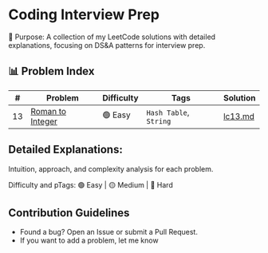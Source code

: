 # Coding Interview Prep
📌 Purpose: A collection of my LeetCode solutions with detailed explanations, focusing on DS&A patterns for interview prep.

## 📊 Problem Index  
| #   | Problem | Difficulty | Tags | Solution |  
|-----|---------|------------|------|----------|  
| 13  | [Roman to Integer](https://leetcode.com/problems/roman-to-integer/) | 🟢 Easy | `Hash Table`, `String` | [lc13.md](./lc13-roman-to-int.md) |  

## Detailed Explanations:

Intuition, approach, and complexity analysis for each problem.

Difficulty and pTags: 🟢 Easy | 🟡 Medium | 🔴 Hard

## Contribution Guidelines
- Found a bug? Open an Issue or submit a Pull Request.
- If you want to add a problem, let me know
